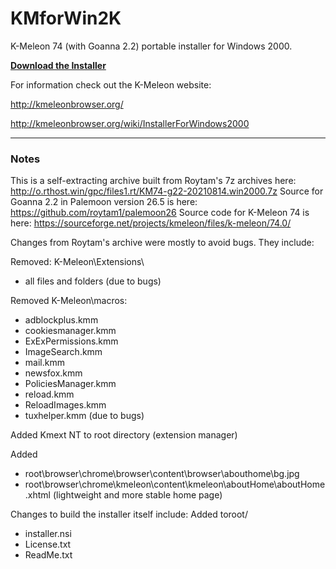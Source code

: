 # KMforWin2K
K-Meleon 74 (with Goanna 2.2) portable installer for Windows 2000. 

**[Download the Installer](https://github.com/rjjiii/KMforWin2K/releases/download/v74.G.22.1/KM74-g22.1.exe)**

For information check out the K-Meleon website:

http://kmeleonbrowser.org/

http://kmeleonbrowser.org/wiki/InstallerForWindows2000

---
### Notes
This is a self-extracting archive built from Roytam's 7z archives here: http://o.rthost.win/gpc/files1.rt/KM74-g22-20210814.win2000.7z
Source for Goanna 2.2 in Palemoon version 26.5 is here: https://github.com/roytam1/palemoon26
Source code for K-Meleon 74 is here: https://sourceforge.net/projects/kmeleon/files/k-meleon/74.0/

Changes from Roytam's archive were mostly to avoid bugs. They include:

Removed: K-Meleon\Extensions\
* all files and folders
(due to bugs)

Removed K-Meleon\macros:
* adblockplus.kmm
* cookiesmanager.kmm
* ExExPermissions.kmm
* ImageSearch.kmm
* mail.kmm
* newsfox.kmm
* PoliciesManager.kmm
* reload.kmm
* ReloadImages.kmm
* tuxhelper.kmm
(due to bugs)

Added Kmext NT to root directory
(extension manager)

Added
* root\browser\chrome\browser\content\browser\abouthome\bg.jpg
* root\browser\chrome\kmeleon\content\kmeleon\aboutHome\aboutHome.xhtml
(lightweight and more stable home page)

Changes to build the installer itself include:
Added toroot/
* installer.nsi
* License.txt
* ReadMe.txt
